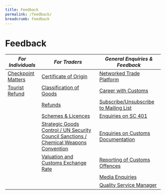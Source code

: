 ```yaml
---
title: Feedback
permalink: /feedback/
breadcrumb: Feedback
---
```

# Feedback 


| *For Individuals* | *For Traders* | *General Enquiries & Feedback*|
|---------|---------|----------|
|[Checkpoint Matters](https://go.gov.sg/checkpointmatters)   | [Certificate of Origin](https://form.gov.sg/5e7025bbbce24a0011937cbd)  | [Networked Trade Platform](https://www.ntp.gov.sg/public/helpdesk/singapore-customs) |  
| [Tourist Refund](https://go.gov.sg/touristrefund)| [Classification of Goods](https://form.gov.sg/5e6713af65cca600110d2d43) |  [Career with Customs](https://form.gov.sg/#!/5e95759978a996001146a677)   | 
|       | [Refunds](https://form.gov.sg/5e732a0b5e7c180011db1f08)  | [Subscribe/Unsubscribe to Mailing List](https://form.gov.sg/5e859b60a0ffc50011a4ee83)| 
|   | [Schemes & Licences](https://form.gov.sg/5e9e51cf1e9ed20011c75f2a) | [Enquiries on SC 401](https://form.gov.sg/5e9ab0d15dad670011b3a65c) |  
|     | [Strategic Goods Control / UN Security Council Sanctions / Chemical Weapons Convention](https://form.gov.sg/5e7311f15ec7a00011a06429)  |  [Enquiries on Customs Documentation](https://form.gov.sg/#!/5eb0c6175ef87a00115694cb)  |
|    |[Valuation and Customs Exchange Rate](https://form.gov.sg/#!/5e6ed24b39ddca001164cce2)|[Reporting of Customs Offences](https://form.gov.sg/5e995f095dad670011b20509)|
|   |  |[Media Enquiries](https://form.gov.sg/#!/5e9526f82b18f50011eebce6)|
|   |  |[Quality Service Manager](https://form.gov.sg/#!/5e6862571db1b70011098bf5)|

